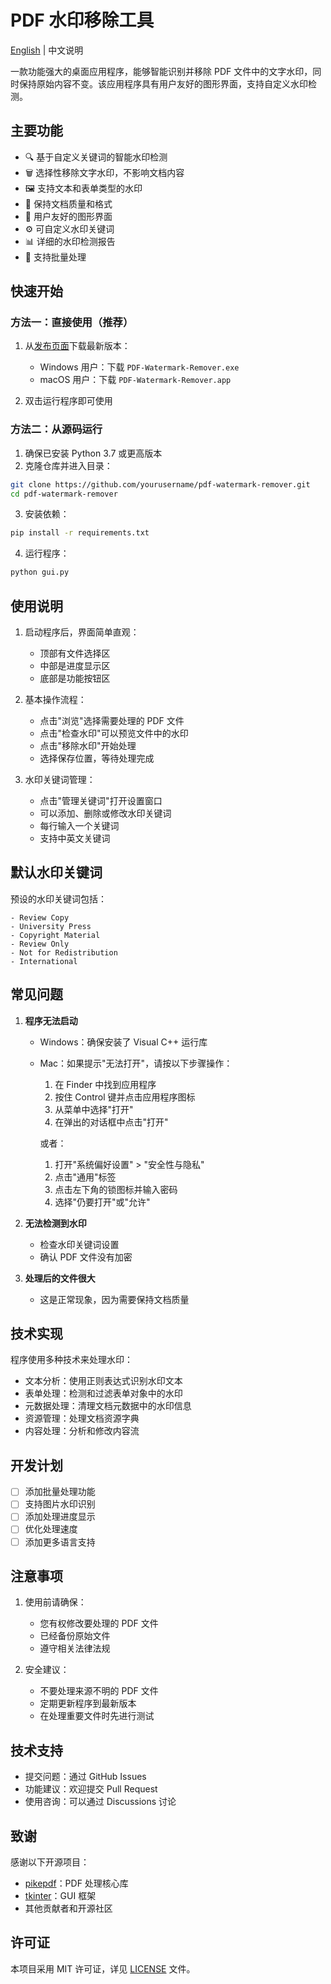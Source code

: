 # PDF 水印移除工具

[English](README.md) | 中文说明

一款功能强大的桌面应用程序，能够智能识别并移除 PDF 文件中的文字水印，同时保持原始内容不变。该应用程序具有用户友好的图形界面，支持自定义水印检测。

## 主要功能

- 🔍 基于自定义关键词的智能水印检测
- 🗑️ 选择性移除文字水印，不影响文档内容
- 🖼️ 支持文本和表单类型的水印
- 🎯 保持文档质量和格式
- 🔧 用户友好的图形界面
- ⚙️ 可自定义水印关键词
- 📊 详细的水印检测报告
- 💾 支持批量处理

## 快速开始

### 方法一：直接使用（推荐）

1. 从[发布页面](https://github.com/yourusername/pdf-watermark-remover/releases)下载最新版本：
   - Windows 用户：下载 `PDF-Watermark-Remover.exe`
   - macOS 用户：下载 `PDF-Watermark-Remover.app`

2. 双击运行程序即可使用

### 方法二：从源码运行

1. 确保已安装 Python 3.7 或更高版本
2. 克隆仓库并进入目录：
```bash
git clone https://github.com/yourusername/pdf-watermark-remover.git
cd pdf-watermark-remover
```

3. 安装依赖：
```bash
pip install -r requirements.txt
```

4. 运行程序：
```bash
python gui.py
```

## 使用说明

1. 启动程序后，界面简单直观：
   - 顶部有文件选择区
   - 中部是进度显示区
   - 底部是功能按钮区

2. 基本操作流程：
   - 点击"浏览"选择需要处理的 PDF 文件
   - 点击"检查水印"可以预览文件中的水印
   - 点击"移除水印"开始处理
   - 选择保存位置，等待处理完成

3. 水印关键词管理：
   - 点击"管理关键词"打开设置窗口
   - 可以添加、删除或修改水印关键词
   - 每行输入一个关键词
   - 支持中英文关键词

## 默认水印关键词

预设的水印关键词包括：
```
- Review Copy
- University Press
- Copyright Material
- Review Only
- Not for Redistribution
- International
```

## 常见问题

1. **程序无法启动**
   - Windows：确保安装了 Visual C++ 运行库
   - Mac：如果提示"无法打开"，请按以下步骤操作：
     1. 在 Finder 中找到应用程序
     2. 按住 Control 键并点击应用程序图标
     3. 从菜单中选择"打开"
     4. 在弹出的对话框中点击"打开"
     
     或者：
     1. 打开"系统偏好设置" > "安全性与隐私"
     2. 点击"通用"标签
     3. 点击左下角的锁图标并输入密码
     4. 选择"仍要打开"或"允许"

2. **无法检测到水印**
   - 检查水印关键词设置
   - 确认 PDF 文件没有加密

3. **处理后的文件很大**
   - 这是正常现象，因为需要保持文档质量

## 技术实现

程序使用多种技术来处理水印：

- 文本分析：使用正则表达式识别水印文本
- 表单处理：检测和过滤表单对象中的水印
- 元数据处理：清理文档元数据中的水印信息
- 资源管理：处理文档资源字典
- 内容处理：分析和修改内容流

## 开发计划

- [ ] 添加批量处理功能
- [ ] 支持图片水印识别
- [ ] 添加处理进度显示
- [ ] 优化处理速度
- [ ] 添加更多语言支持

## 注意事项

1. 使用前请确保：
   - 您有权修改要处理的 PDF 文件
   - 已经备份原始文件
   - 遵守相关法律法规

2. 安全建议：
   - 不要处理来源不明的 PDF 文件
   - 定期更新程序到最新版本
   - 在处理重要文件时先进行测试

## 技术支持

- 提交问题：通过 GitHub Issues
- 功能建议：欢迎提交 Pull Request
- 使用咨询：可以通过 Discussions 讨论

## 致谢

感谢以下开源项目：
- [pikepdf](https://github.com/pikepdf/pikepdf)：PDF 处理核心库
- [tkinter](https://docs.python.org/3/library/tkinter.html)：GUI 框架
- 其他贡献者和开源社区

## 许可证

本项目采用 MIT 许可证，详见 [LICENSE](LICENSE) 文件。 